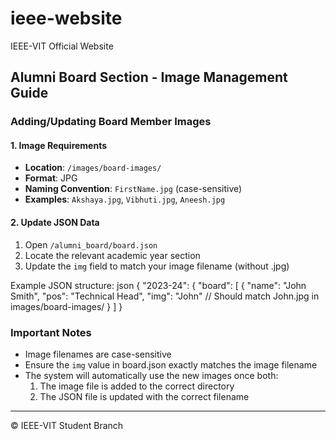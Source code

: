 # ieee-website
IEEE-VIT Official Website

## Alumni Board Section - Image Management Guide

### Adding/Updating Board Member Images

#### 1. Image Requirements
- **Location**: `/images/board-images/`
- **Format**: JPG
- **Naming Convention**: `FirstName.jpg` (case-sensitive)
- **Examples**: `Akshaya.jpg`, `Vibhuti.jpg`, `Aneesh.jpg`

#### 2. Update JSON Data
1. Open `/alumni_board/board.json`
2. Locate the relevant academic year section
3. Update the `img` field to match your image filename (without .jpg)

Example JSON structure:
json
{
"2023-24": {
"board": [
{
"name": "John Smith",
"pos": "Technical Head",
"img": "John" // Should match John.jpg in images/board-images/
}
]
}

### Important Notes
- Image filenames are case-sensitive
- Ensure the `img` value in board.json exactly matches the image filename
- The system will automatically use the new images once both:
  1. The image file is added to the correct directory
  2. The JSON file is updated with the correct filename

---
© IEEE-VIT Student Branch